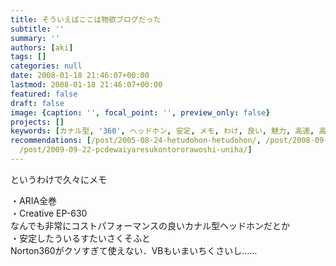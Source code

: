 ```yaml
---
title: そういえばここは物欲ブログだった
subtitle: ''
summary: ''
authors: [aki]
tags: []
categories: null
date: 2008-01-18 21:46:07+00:00
lastmod: 2008-01-18 21:46:07+00:00
featured: false
draft: false
image: {caption: '', focal_point: '', preview_only: false}
projects: []
keywords: [カナル型, '360', ヘッドホン, 安定, メモ, わけ, 良い, 魅力, 高速, 高校生]
recommendations: [/post/2005-08-24-hetudohon-hetudohon/, /post/2008-09-14-hetudohonwu-se-sitahi/,
  /post/2009-09-22-pcdewaiyaresukontororawoshi-uniha/]
---
```

というわけで久々にメモ  
  
・ARIA全巻  
・Creative EP-630  
なんでも非常にコストパフォーマンスの良いカナル型ヘッドホンだとか  
・安定したういるすたいさくそふと  
Norton360がクソすぎて使えない．VBもいまいちくさいし……



